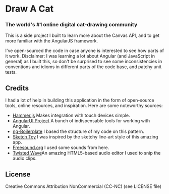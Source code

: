 # Draw A Cat

### The world's #1 online digital cat-drawing community

This is a side project I built to learn more about the Canvas API, and to get more familiar with the AngularJS
framework.

I've open-sourced the code in case anyone is interested to see how parts of it work. Disclaimer: I was learning
a lot about Angular (and JavaScript in general) as I built this, so don't be surprised to see some
inconsistencies in conventions and idioms in different parts of the code base, and patchy unit tests.

## Credits

I had a lot of help in building this application in the form of open-source tools, online resources, and
 inspiration. Here are some noteworthy sources:

 * [Hammer.js](http://eightmedia.github.io/hammer.js/) Makes integration with touch devices simple.
 * [AngularUI Project](http://angular-ui.github.io/) A bunch of indispensable tools for working with Angular.
 * [ng-Boilerplate](https://github.com/ngbp/ngbp) I based the structure of my code on this pattern.
 * [Sketch Toy](http://sketchtoy.com/) I was inspired by the sketchy line-art style of this amazing app.
 * [Freesound.org](http://www.freesound.org/) I used some sounds from here.
 * [Twisted Wave](https://twistedwave.com/online/)An amazing HTML5-based audio editor I used to snip the audio clips.

 ## License

Creative Commons Attribution NonCommercial (CC-NC) (see LICENSE file)